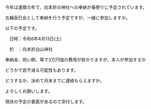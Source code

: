 今年は還暦の年で、向本折の神社への奉納が春祭りに予定されています。

五輪辰巳会として奉納を行う予定ですが、一緒に参加しますか。

以下の予定です。

　日時：令和6年4月13日(土)

　於　：向本折白山神社

  

奉納金、祝い餅、等で3万円強の費用が掛かりますが、本人が参加するか

どうかで若干減る可能性もあります。

  

どうするか、決めて月末までに連絡もらえますか。

よろしくお願いします。

現状の予定の書面があるので添付します。